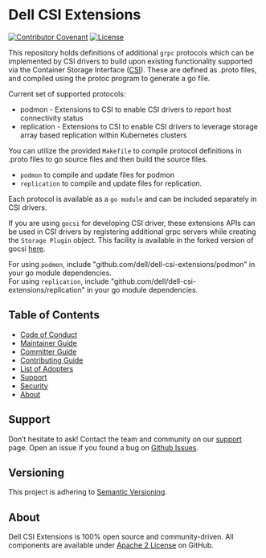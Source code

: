 # Dell CSI Extensions

[![Contributor Covenant](https://img.shields.io/badge/Contributor%20Covenant-v2.0%20adopted-ff69b4.svg)](docs/CODE_OF_CONDUCT.md)
[![License](https://img.shields.io/github/license/dell/dell-csi-extensions)](LICENSE)

This repository holds definitions of additional `grpc` protocols which can be implemented by CSI drivers to build upon existing
functionality supported via the Container Storage Interface ([CSI](https://github.com/container-storage-interface/spec)).
These are defined as .proto files, and compiled using the protoc program to generate a go file.

Current set of supported protocols:

* podmon -  Extensions to CSI to enable CSI drivers to report host connectivity status
* replication - Extensions to CSI to enable CSI drivers to leverage storage array based
 replication within Kubernetes clusters

You can utilize the provided `Makefile` to compile protocol definitions in .proto files to go source files and then build
the source files.

* `podmon` to compile and update files for podmon
* `replication` to compile and update files for replication.

Each protocol is available as a `go module` and can be included separately in CSI drivers.

If you are using `gocsi` for developing CSI driver, these extensions APIs can be used in CSI drivers by registering additional grpc servers while creating the `Storage Plugin` object.
This facility is available in the forked version of gocsi [here](https://github.com/dell/gocsi).

For using `podmon`, include "github.com/dell/dell-csi-extensions/podmon" in your go module dependencies.  
For using `replication`, include "github.com/dell/dell-csi-extensions/replication" in your go module dependencies.

## Table of Contents

* [Code of Conduct](https://github.com/dell/csm/blob/main/docs/CODE_OF_CONDUCT.md)
* [Maintainer Guide](https://github.com/dell/csm/blob/main/docs/MAINTAINER_GUIDE.md)
* [Committer Guide](https://github.com/dell/csm/blob/main/docs/COMMITTER_GUIDE.md)
* [Contributing Guide](https://github.com/dell/csm/blob/main/docs/CONTRIBUTING.md)
* [List of Adopters](https://github.com/dell/csm/blob/main/docs/ADOPTERS.md)
* [Support](https://github.com/dell/csm/blob/main/docs/SUPPORT.md)
* [Security](https://github.com/dell/csm/blob/main/docs/SECURITY.md)
* [About](#about)

## Support

Don’t hesitate to ask! Contact the team and community on our [support](./docs/SUPPORT.md) page.
Open an issue if you found a bug on [Github Issues](https://github.com/dell/dell-csi-extensions/issues).

## Versioning

This project is adhering to [Semantic Versioning](https://semver.org/).

## About

Dell CSI Extensions is 100% open source and community-driven. All components are available
under [Apache 2 License](https://www.apache.org/licenses/LICENSE-2.0.html) on
GitHub.

